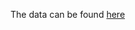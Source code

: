 The data can be found [here](https://www.kaggle.com/datasets/computingvictor/transactions-fraud-datasets/data)